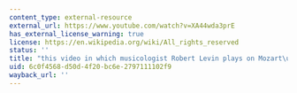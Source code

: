 ```yaml
---
content_type: external-resource
external_url: https://www.youtube.com/watch?v=XA44wda3prE
has_external_license_warning: true
license: https://en.wikipedia.org/wiki/All_rights_reserved
status: ''
title: "this video in which musicologist Robert Levin plays on Mozart\u2019s piano"
uid: 6c0f4568-d50d-4f20-bc6e-2797111102f9
wayback_url: ''
---
```

